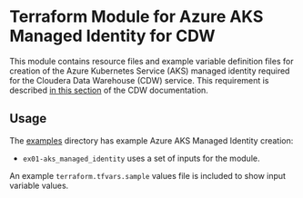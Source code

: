 # Terraform Module for Azure AKS Managed Identity for CDW

This module contains resource files and example variable definition files for creation of the Azure Kubernetes Service (AKS) managed identity required for the Cloudera Data Warehouse (CDW) service. This requirement is described [in this section](https://docs.cloudera.com/data-warehouse/cloud/azure-environments/topics/dw-azure-environment-requirements-checklist.html#pnavId5) of the CDW documentation.

## Usage

The [examples](./examples) directory has example Azure AKS Managed Identity creation:

* `ex01-aks_managed_identity` uses a set of inputs for the module.

An example `terraform.tfvars.sample` values file is included to show input variable values.
